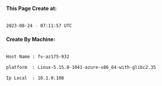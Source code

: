
   
#### This Page Create at:

```bash

2023-08-24 - 07:11:57 UTC

```

#### Create By Machine:

```bash

Host Name : fv-az175-932

platform  : Linux-5.15.0-1041-azure-x86_64-with-glibc2.35

Ip Local  : 10.1.0.108

```

